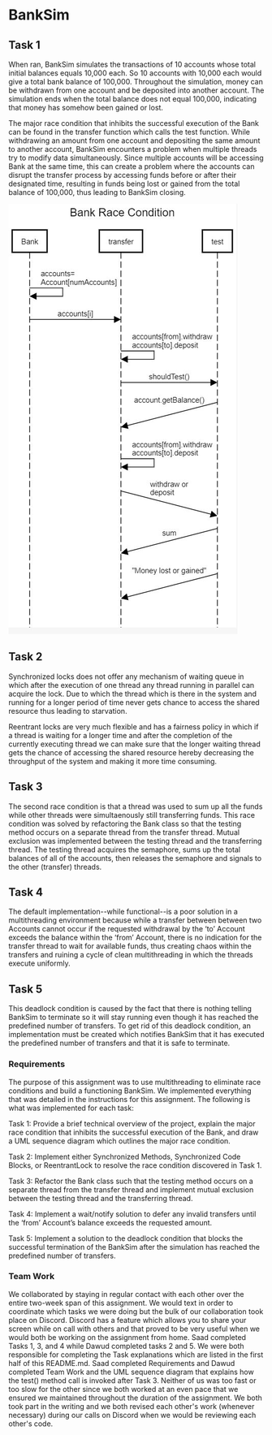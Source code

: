 # BankSim

## Task 1

When ran, BankSim simulates the transactions of 10 accounts whose total initial balances equals 10,000 each. So 10 accounts with 10,000 each would give a total bank balance of 100,000. Throughout the simulation, money can be withdrawn from one account and be deposited into another account. The simulation ends when the total balance does not equal 100,000, indicating that money has somehow been gained or lost.

The major race condition that inhibits the successful execution of the Bank can be found in the transfer function which calls the test function. While withdrawing an amount from one account and depositing the same amount to another account, BankSim encounters a problem when multiple threads try to modify data simultaneously. Since multiple accounts will be accessing Bank at the same time, this can create a problem where the accounts can disrupt the transfer process by accessing funds before or after their designated time, resulting in funds being lost or gained from the total balance of 100,000, thus leading to BankSim closing.

![Use Case Image](BankUMLSequenceDiagram.JPG)

## Task 2

Synchronized locks does not offer any mechanism of waiting queue in which after the execution of one thread any thread running in parallel can acquire the lock. Due to which the thread which is there in the system and running for a longer period of time never gets chance to access the shared resource thus leading to starvation.

Reentrant locks are very much flexible and has a fairness policy in which if a thread is waiting for a longer time and after the completion of the currently executing thread we can make sure that the longer waiting thread gets the chance of accessing the shared resource hereby decreasing the throughput of the system and making it more time consuming.

## Task 3

The second race condition is that a thread was used to sum up all the funds while other threads were simultaenously still transferring funds. This race condition was solved by refactoring the Bank class so that the testing method occurs on a separate thread from the transfer thread. Mutual exclusion was implemented between the testing thread and the transferring thread. The testing thread acquires the semaphore, sums up the total balances of all of the accounts, then releases the semaphore and signals to the other (transfer) threads.

## Task 4

The default implementation--while functional--is a poor solution in a multithreading environment because while a transfer between between two Accounts cannot occur if the requested withdrawal by the ‘to’ Account exceeds the balance within the ‘from’ Account, there is no indication for the transfer thread to wait for available funds, thus creating chaos within the transfers and ruining a cycle of clean multithreading in which the threads execute uniformly. 
 
## Task 5

This deadlock condition is caused by the fact that there is nothing telling BankSim to terminate so it will stay running even though it has reached the predefined number of transfers. To get rid of this deadlock condition, an implementation must be created which notifies BankSim that it has executed the predefined number of transfers and that it is safe to terminate.  

### Requirements

The purpose of this assignment was to use multithreading to eliminate race conditions and build a functioning BankSim.
We implemented everything that was detailed in the instructions for this assignment. The following is what was implemented for each task:

Task 1: Provide a brief technical overview of the project, explain the major race condition that inhibits the successful execution of the Bank, and draw a UML sequence diagram which outlines the major race condition.

Task 2: Implement either Synchronized Methods, Synchronized Code Blocks, or ReentrantLock to resolve the race condition discovered in Task 1.

Task 3: Refactor the Bank class such that the testing method occurs on a separate thread from the transfer thread and implement mutual exclusion between the testing thread and the transferring thread. 

Task 4: Implement a wait/notify solution to defer any invalid transfers until the ‘from’ Account’s balance exceeds the requested amount.

Task 5: Implement a solution to the deadlock condition that blocks the successful termination of the BankSim after the simulation has reached the predefined number of transfers.

### Team Work

We collaborated by staying in regular contact with each other over the entire two-week span of this assignment. We would text in order to coordinate which tasks we were doing but the bulk of our collaboration took place on Discord. Discord has a feature which allows you to share your screen while on call with others and that proved to be very useful when we would both be working on the assignment from home. Saad completed Tasks 1, 3, and 4 while Dawud completed tasks 2 and 5. We were both responsible for completing the Task explanations which are listed in the first half of this README.md. Saad completed Requirements and Dawud completed Team Work and the UML sequence diagram that explains how the test() method call is invoked after Task 3. Neither of us was too fast or too slow for the other since we both worked at an even pace that we ensured we maintained throughout the duration of the assignment. We both took part in the writing and we both revised each other's work (whenever necessary) during our calls on Discord when we would be reviewing each other's code. 

